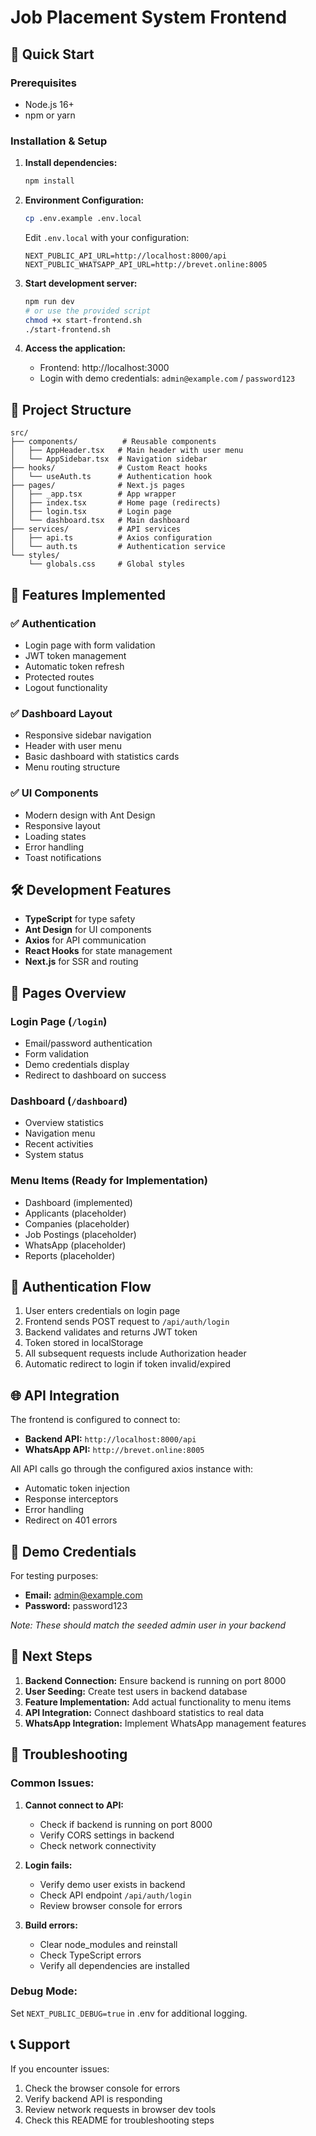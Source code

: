 # Job Placement System Frontend

## 🚀 Quick Start

### Prerequisites
- Node.js 16+ 
- npm or yarn

### Installation & Setup

1. **Install dependencies:**
   ```bash
   npm install
   ```

2. **Environment Configuration:**
   ```bash
   cp .env.example .env.local
   ```
   
   Edit `.env.local` with your configuration:
   ```env
   NEXT_PUBLIC_API_URL=http://localhost:8000/api
   NEXT_PUBLIC_WHATSAPP_API_URL=http://brevet.online:8005
   ```

3. **Start development server:**
   ```bash
   npm run dev
   # or use the provided script
   chmod +x start-frontend.sh
   ./start-frontend.sh
   ```

4. **Access the application:**
   - Frontend: http://localhost:3000
   - Login with demo credentials: `admin@example.com` / `password123`

## 📁 Project Structure

```
src/
├── components/          # Reusable components
│   ├── AppHeader.tsx   # Main header with user menu
│   └── AppSidebar.tsx  # Navigation sidebar
├── hooks/              # Custom React hooks
│   └── useAuth.ts      # Authentication hook
├── pages/              # Next.js pages
│   ├── _app.tsx        # App wrapper
│   ├── index.tsx       # Home page (redirects)
│   ├── login.tsx       # Login page
│   └── dashboard.tsx   # Main dashboard
├── services/           # API services
│   ├── api.ts          # Axios configuration
│   └── auth.ts         # Authentication service
└── styles/
    └── globals.css     # Global styles
```

## 🔧 Features Implemented

### ✅ Authentication
- Login page with form validation
- JWT token management
- Automatic token refresh
- Protected routes
- Logout functionality

### ✅ Dashboard Layout
- Responsive sidebar navigation
- Header with user menu
- Basic dashboard with statistics cards
- Menu routing structure

### ✅ UI Components
- Modern design with Ant Design
- Responsive layout
- Loading states
- Error handling
- Toast notifications

## 🛠 Development Features

- **TypeScript** for type safety
- **Ant Design** for UI components
- **Axios** for API communication
- **React Hooks** for state management
- **Next.js** for SSR and routing

## 📱 Pages Overview

### Login Page (`/login`)
- Email/password authentication
- Form validation
- Demo credentials display
- Redirect to dashboard on success

### Dashboard (`/dashboard`)
- Overview statistics
- Navigation menu
- Recent activities
- System status

### Menu Items (Ready for Implementation)
- Dashboard (implemented)
- Applicants (placeholder)
- Companies (placeholder)
- Job Postings (placeholder)
- WhatsApp (placeholder)
- Reports (placeholder)

## 🔐 Authentication Flow

1. User enters credentials on login page
2. Frontend sends POST request to `/api/auth/login`
3. Backend validates and returns JWT token
4. Token stored in localStorage
5. All subsequent requests include Authorization header
6. Automatic redirect to login if token invalid/expired

## 🌐 API Integration

The frontend is configured to connect to:
- **Backend API:** `http://localhost:8000/api`
- **WhatsApp API:** `http://brevet.online:8005`

All API calls go through the configured axios instance with:
- Automatic token injection
- Response interceptors
- Error handling
- Redirect on 401 errors

## 📝 Demo Credentials

For testing purposes:
- **Email:** admin@example.com
- **Password:** password123

*Note: These should match the seeded admin user in your backend*

## 🚀 Next Steps

1. **Backend Connection:** Ensure backend is running on port 8000
2. **User Seeding:** Create test users in backend database
3. **Feature Implementation:** Add actual functionality to menu items
4. **API Integration:** Connect dashboard statistics to real data
5. **WhatsApp Integration:** Implement WhatsApp management features

## 🐛 Troubleshooting

### Common Issues:

1. **Cannot connect to API:**
   - Check if backend is running on port 8000
   - Verify CORS settings in backend
   - Check network connectivity

2. **Login fails:**
   - Verify demo user exists in backend
   - Check API endpoint `/api/auth/login`
   - Review browser console for errors

3. **Build errors:**
   - Clear node_modules and reinstall
   - Check TypeScript errors
   - Verify all dependencies are installed

### Debug Mode:
Set `NEXT_PUBLIC_DEBUG=true` in .env for additional logging.

## 📞 Support

If you encounter issues:
1. Check the browser console for errors
2. Verify backend API is responding
3. Review network requests in browser dev tools
4. Check this README for troubleshooting steps
